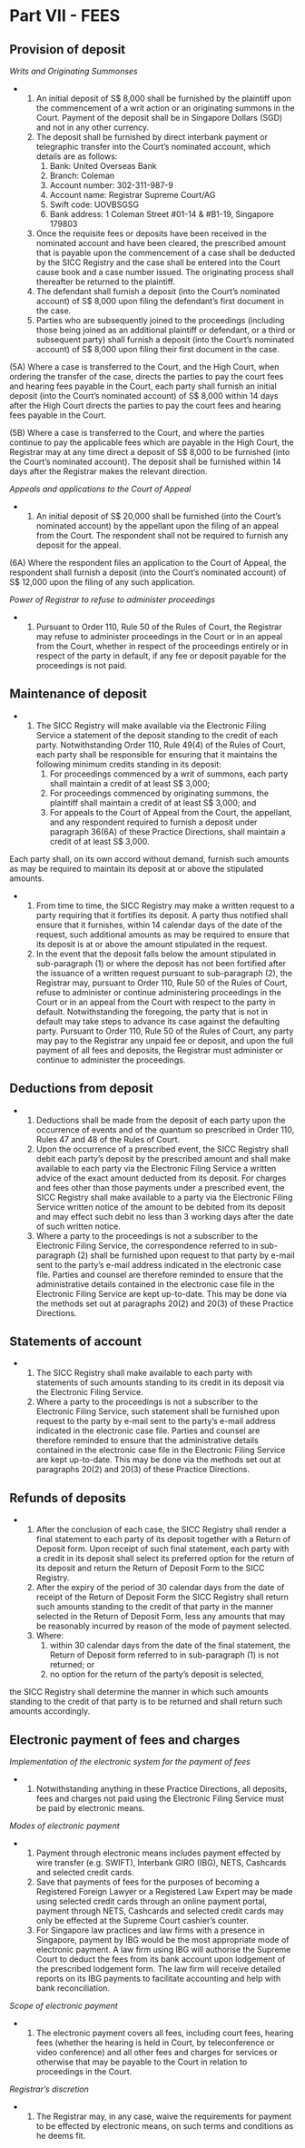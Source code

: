 # Part VII - FEES

## Provision of deposit

_Writs and Originating Summonses_

*   1.  An initial deposit of S$ 8,000 shall be furnished by the plaintiff upon the commencement of a writ action or an originating summons in the Court. Payment of the deposit shall be in Singapore Dollars (SGD) and not in any other currency.
    2.  The deposit shall be furnished by direct interbank payment or telegraphic transfer into the Court’s nominated account, which details are as follows:
        1.  Bank: United Overseas Bank
        2.  Branch: Coleman
        3.  Account number: 302-311-987-9
        4.  Account name: Registrar Supreme Court/AG
        5.  Swift code: UOVBSGSG
        6.  Bank address: 1 Coleman Street #01-14 & #B1-19, Singapore  
            179803
    3.  Once the requisite fees or deposits have been received in the nominated account and have been cleared, the prescribed amount that is payable upon the commencement of a case shall be deducted by the SICC Registry and the case shall be entered into the Court cause book and a case number issued. The originating process shall thereafter be returned to the plaintiff.
    4.  The defendant shall furnish a deposit (into the Court’s nominated account) of S$ 8,000 upon filing the defendant’s first document in the case.
    5.  Parties who are subsequently joined to the proceedings (including those being joined as an additional plaintiff or defendant, or a third or subsequent party) shall furnish a deposit (into the Court’s nominated account) of S$ 8,000 upon filing their first document in the case.

(5A) Where a case is transferred to the Court, and the High Court, when ordering the transfer of the case, directs the parties to pay the court fees and hearing fees payable in the Court, each party shall furnish an initial deposit (into the Court’s nominated account) of S$ 8,000 within 14 days after the High Court directs the parties to pay the court fees and hearing fees payable in the Court.

(5B) Where a case is transferred to the Court, and where the parties continue to pay the applicable fees which are payable in the High Court, the Registrar may at any time direct a deposit of S$ 8,000 to be furnished (into the Court’s nominated account). The deposit shall be furnished within 14 days after the Registrar makes the relevant direction.

_Appeals and applications to the Court of Appeal_

*   1.  An initial deposit of S$ 20,000 shall be furnished (into the Court’s nominated account) by the appellant upon the filing of an appeal from the Court. The respondent shall not be required to furnish any deposit for the appeal.

(6A) Where the respondent files an application to the Court of Appeal, the respondent shall furnish a deposit (into the Court’s nominated account) of S$ 12,000 upon the filing of any such application.

_Power of Registrar to refuse to administer proceedings_

*   1.  Pursuant to Order 110, Rule 50 of the Rules of Court, the Registrar may refuse to administer proceedings in the Court or in an appeal from the Court, whether in respect of the proceedings entirely or in respect of the party in default, if any fee or deposit payable for the proceedings is not paid.

## Maintenance of deposit

*   1.  The SICC Registry will make available via the Electronic Filing Service a statement of the deposit standing to the credit of each party. Notwithstanding Order 110, Rule 49(4) of the Rules of Court, each party shall be responsible for ensuring that it maintains the following minimum credits standing in its deposit:
        1.  For proceedings commenced by a writ of summons, each party shall maintain a credit of at least S$ 3,000;
        2.  For proceedings commenced by originating summons, the plaintiff shall maintain a credit of at least S$ 3,000; and
        3.  For appeals to the Court of Appeal from the Court, the appellant, and any respondent required to furnish a deposit under paragraph 36(6A) of these Practice Directions, shall maintain a credit of at least S$ 3,000.

Each party shall, on its own accord without demand, furnish such amounts as may be required to maintain its deposit at or above the stipulated amounts.

*   1.  From time to time, the SICC Registry may make a written request to a party requiring that it fortifies its deposit. A party thus notified shall ensure that it furnishes, within 14 calendar days of the date of the request, such additional amounts as may be required to ensure that its deposit is at or above the amount stipulated in the request.
    2.  In the event that the deposit falls below the amount stipulated in sub-paragraph (1) or where the deposit has not been fortified after the issuance of a written request pursuant to sub-paragraph (2), the Registrar may, pursuant to Order 110, Rule 50 of the Rules of Court, refuse to administer or continue administering proceedings in the Court or in an appeal from the Court with respect to the party in default. Notwithstanding the foregoing, the party that is not in default may take steps to advance its case against the defaulting party. Pursuant to Order 110, Rule 50 of the Rules of Court, any party may pay to the Registrar any unpaid fee or deposit, and upon the full payment of all fees and deposits, the Registrar must administer or continue to administer the proceedings.

## Deductions from deposit

*   1.  Deductions shall be made from the deposit of each party upon the occurrence of events and of the quantum so prescribed in Order 110, Rules 47 and 48 of the Rules of Court.
    2.  Upon the occurrence of a prescribed event, the SICC Registry shall debit each party’s deposit by the prescribed amount and shall make available to each party via the Electronic Filing Service a written advice of the exact amount deducted from its deposit. For charges and fees other than those payments under a prescribed event, the SICC Registry shall make available to a party via the Electronic Filing Service written notice of the amount to be debited from its deposit and may effect such debit no less than 3 working days after the date of such written notice.
    3.  Where a party to the proceedings is not a subscriber to the Electronic Filing Service, the correspondence referred to in sub-paragraph (2) shall be furnished upon request to that party by e-mail sent to the party’s e-mail address indicated in the electronic case file. Parties and counsel are therefore reminded to ensure that the administrative details contained in the electronic case file in the Electronic Filing Service are kept up-to-date. This may be done via the methods set out at paragraphs 20(2) and 20(3) of these Practice Directions.

## Statements of account

*   1.  The SICC Registry shall make available to each party with statements of such amounts standing to its credit in its deposit via the Electronic Filing Service.
    2.  Where a party to the proceedings is not a subscriber to the Electronic Filing Service, such statement shall be furnished upon request to the party by e-mail sent to the party’s e-mail address indicated in the electronic case file. Parties and counsel are therefore reminded to ensure that the administrative details contained in the electronic case file in the Electronic Filing Service are kept up-to-date. This may be done via the methods set out at paragraphs 20(2) and 20(3) of these Practice Directions.

## Refunds of deposits

*   1.  After the conclusion of each case, the SICC Registry shall render a final statement to each party of its deposit together with a Return of Deposit form. Upon receipt of such final statement, each party with a credit in its deposit shall select its preferred option for the return of its deposit and return the Return of Deposit Form to the SICC Registry.
    2.  After the expiry of the period of 30 calendar days from the date of receipt of the Return of Deposit Form the SICC Registry shall return such amounts standing to the credit of that party in the manner selected in the Return of Deposit Form, less any amounts that may be reasonably incurred by reason of the mode of payment selected.
    3.  Where:
        1.  within 30 calendar days from the date of the final statement, the Return of Deposit form referred to in sub-paragraph (1) is not returned; or
        2.  no option for the return of the party’s deposit is selected,

the SICC Registry shall determine the manner in which such amounts standing to the credit of that party is to be returned and shall return such amounts accordingly.

## Electronic payment of fees and charges

_Implementation of the electronic system for the payment of fees_

*   1.  Notwithstanding anything in these Practice Directions, all deposits, fees and charges not paid using the Electronic Filing Service must be paid by electronic means.

_Modes of electronic payment_

*   1.  Payment through electronic means includes payment effected by wire transfer (e.g. SWIFT), Interbank GIRO (IBG), NETS, Cashcards and selected credit cards.
    2.  Save that payments of fees for the purposes of becoming a Registered Foreign Lawyer or a Registered Law Expert may be made using selected credit cards through an online payment portal, payment through NETS, Cashcards and selected credit cards may only be effected at the Supreme Court cashier’s counter.
    3.  For Singapore law practices and law firms with a presence in Singapore, payment by IBG would be the most appropriate mode of electronic payment. A law firm using IBG will authorise the Supreme Court to deduct the fees from its bank account upon lodgement of the prescribed lodgement form. The law firm will receive detailed reports on its IBG payments to facilitate accounting and help with bank reconciliation.

_Scope of electronic payment_

*   1.  The electronic payment covers all fees, including court fees, hearing fees (whether the hearing is held in Court, by teleconference or video conference) and all other fees and charges for services or otherwise that may be payable to the Court in relation to proceedings in the Court.

_Registrar’s discretion_

*   1.  The Registrar may, in any case, waive the requirements for payment to be effected by electronic means, on such terms and conditions as he deems fit.
